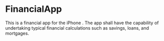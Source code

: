 # FinancialApp
This is a financial app for the iPhone . The app shall have the capability of undertaking typical financial calculations such as savings, loans, and mortgages. 
